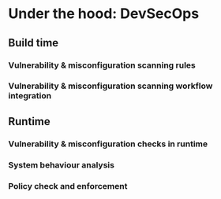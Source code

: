 # Under the hood: DevSecOps

## Build time

### Vulnerability & misconfiguration scanning rules

### Vulnerability & misconfiguration scanning workflow integration

## Runtime	

### Vulnerability & misconfiguration checks in runtime

### System behaviour analysis

### Policy check and enforcement
